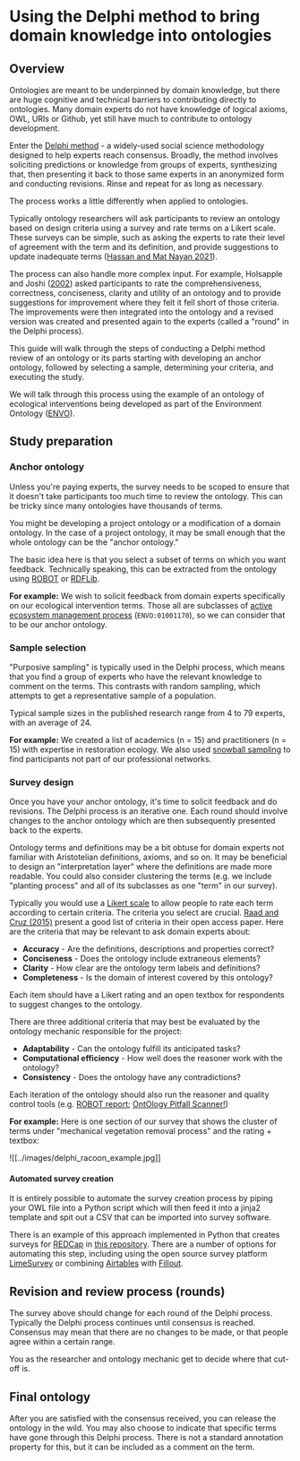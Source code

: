 # Using the Delphi method to bring domain knowledge into ontologies

## Overview

Ontologies are meant to be underpinned by domain knowledge, but there are huge cognitive and technical barriers to contributing directly to ontologies. Many domain experts do not have knowledge of logical axioms, OWL, URIs or Github, yet still have much to contribute to ontology development.

Enter the [Delphi method](https://en.wikipedia.org/wiki/Delphi_method) - a widely-used social science methodology designed to help experts reach consensus. Broadly, the method involves soliciting predictions or knowledge from groups of experts, synthesizing that, then presenting it back to those same experts in an anonymized form and conducting revisions. Rinse and repeat for as long as necessary.

The process works a little differently when applied to ontologies.

Typically ontology researchers will ask participants to review an ontology based on design criteria using a survey and rate terms on a Likert scale. These surveys can be simple, such as asking the experts to rate their level of agreement with the term and its definition, and provide suggestions to update inadequate terms ([Hassan and Mat Nayan 2021](http://link.springer.com/10.1007/978-3-030-66501-2_5)). 

The process can also handle more complex input. For example, Holsapple and Joshi ([2002](https://dl.acm.org/doi/10.1145/503124.503147)) asked participants to rate the comprehensiveness, correctness, conciseness, clarity and utility of an ontology and to provide suggestions for improvement where they felt it fell short of those criteria. The improvements were then integrated into the ontology and a revised version was created and presented again to the experts (called a "round" in the Delphi process).

This guide will walk through the steps of conducting a Delphi method review of an ontology or its parts starting with developing an anchor ontology, followed by selecting a sample, determining your criteria, and executing the study.

We will talk through this process using the example of an ontology of ecological interventions being developed as part of the Environment Ontology ([ENVO](https://github.com/EnvironmentOntology/envo/)).

## Study preparation

### Anchor ontology

Unless you're paying experts, the survey needs to be scoped to ensure that it doesn't take participants too much time to review the ontology. This can be tricky since many ontologies have thousands of terms. 

You might be developing a project ontology or a modification of a domain ontology. In the case of a project ontology, it may be small enough that the whole ontology can be the "anchor ontology." 

The basic idea here is that you select a subset of terms on which you want feedback. Technically speaking, this can be extracted from the ontology using [ROBOT](https://robot.obolibrary.org/) or [RDFLib](https://github.com/RDFLib/pyrdfa3).

**For example:** We wish to solicit feedback from domain experts specifically on our ecological intervention terms. Those all are subclasses of [active ecosystem management process](http://purl.obolibrary.org/obo/ENVO_01001170) (`ENVO:01001170`), so we can consider that to be our anchor ontology.

### Sample selection

"Purposive sampling" is typically used in the Delphi process, which means that you find a group of experts who have the relevant knowledge to comment on the terms. This contrasts with random sampling, which attempts to get a representative sample of a population. 

Typical sample sizes in the published research range from 4 to 79 experts, with an average of 24.

**For example:** We created a list of academics (n = 15) and practitioners (n = 15) with expertise in restoration ecology. We also used [snowball sampling](https://en.wikipedia.org/wiki/Snowball_sampling) to find participants not part of our professional networks.

### Survey design

Once you have your anchor ontology, it's time to solicit feedback and do revisions. The Delphi process is an iterative one. Each round should involve changes to the anchor ontology which are then subsequently presented back to the experts.

Ontology terms and definitions may be a bit obtuse for domain experts not familiar with Aristotelian definitions, axioms, and so on. It may be beneficial to design an "interpretation layer" where the definitions are made more readable. You could also consider clustering the terms (e.g. we include "planting process" and all of its subclasses as one "term" in our survey). 

Typically you would use a [Likert scale](https://en.wikipedia.org/wiki/Likert_scale) to allow people to rate each term according to certain criteria. The criteria you select are crucial. [Raad and Cruz (2015)](https://www.scitepress.org/PublishedPapers/2015/55910/pdf/index.html) present a good list of criteria in their open access paper. Here are the criteria that may be relevant to ask domain experts about:

- **Accuracy** - Are the definitions, descriptions and properties correct?
- **Conciseness** - Does the ontology include extraneous elements?
- **Clarity** - How clear are the ontology term labels and definitions?
- **Completeness** - Is the domain of interest covered by this ontology?

Each item should have a Likert rating and an open textbox for respondents to suggest changes to the ontology.

There are three additional criteria that may best be evaluated by the ontology mechanic responsible for the project:

- **Adaptability** - Can the ontology fulfill its anticipated tasks?
- **Computational efficiency** - How well does the reasoner work with the ontology?
- **Consistency** - Does the ontology have any contradictions?

Each iteration of the ontology should also run the reasoner and quality control tools (e.g. [ROBOT report](https://robot.obolibrary.org/report); [OntOlogy Pitfall Scanner!](https://oops.linkeddata.es/))

**For example:** Here is one section of our survey that shows the cluster of terms under "mechanical vegetation removal process" and the rating + textbox:

![[../images/delphi_racoon_example.jpg]]

#### Automated survey creation
It is entirely possible to automate the survey creation process by piping your OWL file into a Python script which will then feed it into a jinja2 template and spit out a CSV that can be imported into survey software. 

There is an example of this approach implemented in Python that creates surveys for [REDCap](https://project-redcap.org/) in [this repository](https://github.com/timalamenciak/paperDelphiOntology/blob/main/owl2delphi.py). There are a number of options for automating this step, including using the open source survey platform [LimeSurvey](https://www.limesurvey.org/) or combining [Airtables](https://www.airtable.com/) with [Fillout](https://www.fillout.com/airtable).

## Revision and review process (rounds)

The survey above should change for each round of the Delphi process. Typically the Delphi process continues until consensus is reached. Consensus may mean that there are no changes to be made, or that people agree within a certain range.

You as the researcher and ontology mechanic get to decide where that cut-off is. 

## Final ontology

After you are satisfied with the consensus received, you can release the ontology in the wild. You may also choose to indicate that specific terms have gone through this Delphi process. There is not a standard annotation property for this, but it can be included as a comment on the term.